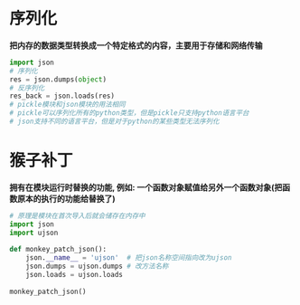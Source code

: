 # 序列化

**把内存的数据类型转换成一个特定格式的内容，主要用于存储和网络传输**

~~~python
import json
# 序列化
res = json.dumps(object)
# 反序列化
res_back = json.loads(res)
# pickle模块和json模块的用法相同
# pickle可以序列化所有的python类型，但是pickle只支持python语言平台
# json支持不同的语言平台，但是对于python的某些类型无法序列化
~~~

# 猴子补丁

**拥有在模块运行时替换的功能, 例如: 一个函数对象赋值给另外一个函数对象(把函数原本的执行的功能给替换了)**

~~~python
# 原理是模块在首次导入后就会储存在内存中
import json
import ujson
  
def monkey_patch_json():
    json.__name__ = 'ujson'  # 把json名称空间指向改为ujson
    json.dumps = ujson.dumps # 改方法名称
    json.loads = ujson.loads
    
monkey_patch_json()
~~~

